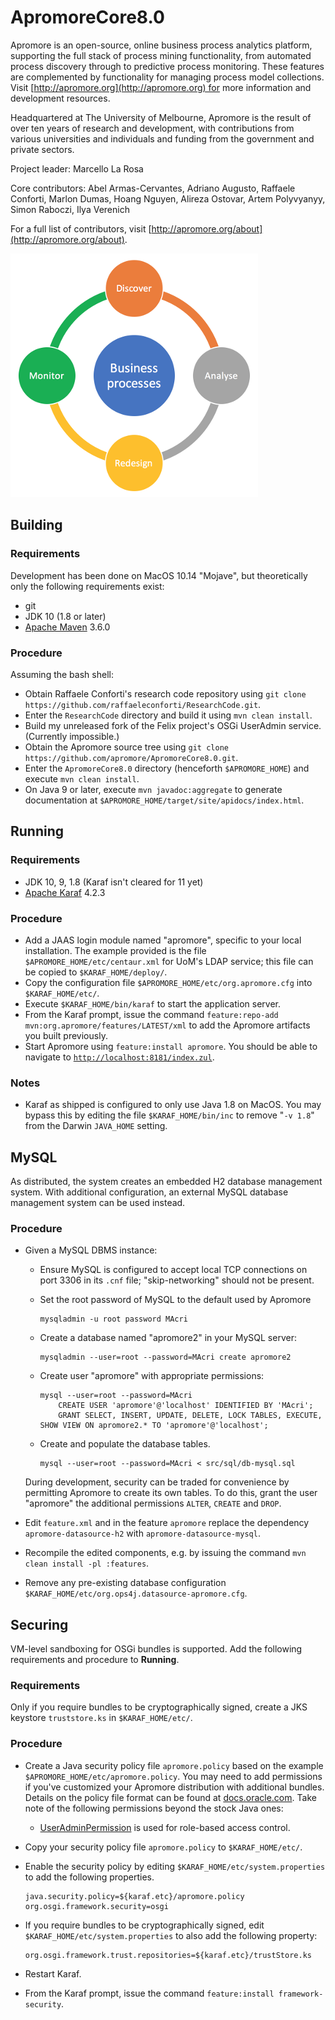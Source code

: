 # ApromoreCore8.0
Apromore is an open-source, online business process analytics platform, supporting the full stack of process mining functionality, from automated process discovery through to predictive process monitoring.
These features are complemented by functionality for managing process model collections.
Visit [http://apromore.org](http://apromore.org) for more information and development resources.

Headquartered at The University of Melbourne, Apromore is the result of over ten years of research and development, with contributions from various universities and individuals and funding from the government and private sectors.

Project leader: Marcello La Rosa

Core contributors: Abel Armas-Cervantes, Adriano Augusto, Raffaele Conforti, Marlon Dumas, Hoang Nguyen, Alireza Ostovar, Artem Polyvyanyy, Simon Raboczi, Ilya Verenich

For a full list of contributors, visit [http://apromore.org/about](http://apromore.org/about).

![](src/resources/apromore_logo.png)

## Building
### Requirements
Development has been done on MacOS 10.14 "Mojave", but theoretically only the following requirements exist:

- git
- JDK 10 (1.8 or later)
- [Apache Maven](https://maven.apache.org/) 3.6.0

### Procedure
Assuming the bash shell:
- Obtain Raffaele Conforti's research code repository using `git clone https://github.com/raffaeleconforti/ResearchCode.git`.
- Enter the `ResearchCode` directory and build it using `mvn clean install`.
- Build my unreleased fork of the Felix project's OSGi UserAdmin service.  (Currently impossible.)
- Obtain the Apromore source tree using `git clone https://github.com/apromore/ApromoreCore8.0.git`.
- Enter the `ApromoreCore8.0` directory (henceforth `$APROMORE_HOME`) and execute `mvn clean install`.
- On Java 9 or later, execute `mvn javadoc:aggregate` to generate documentation at `$APROMORE_HOME/target/site/apidocs/index.html`.

## Running
### Requirements
- JDK 10, 9, 1.8 (Karaf isn't cleared for 11 yet)
- [Apache Karaf](https://karaf.apache.org/) 4.2.3

### Procedure
- Add a JAAS login module named "apromore", specific to your local installation.
  The example provided is the file `$APROMORE_HOME/etc/centaur.xml` for UoM's LDAP service; this file can be copied to `$KARAF_HOME/deploy/`.
- Copy the configuration file `$APROMORE_HOME/etc/org.apromore.cfg` into `$KARAF_HOME/etc/`.
- Execute `$KARAF_HOME/bin/karaf` to start the application server.
- From the Karaf prompt, issue the command `feature:repo-add mvn:org.apromore/features/LATEST/xml` to add the Apromore artifacts you built previously.
- Start Apromore using `feature:install apromore`.  You should be able to navigate to [`http://localhost:8181/index.zul`](http://localhost:8181/index.zul).

### Notes
- Karaf as shipped is configured to only use Java 1.8 on MacOS.
  You may bypass this by editing the file `$KARAF_HOME/bin/inc` to remove "`-v 1.8`" from the Darwin `JAVA_HOME` setting.

## MySQL
As distributed, the system creates an embedded H2 database management system.
With additional configuration, an external MySQL database management system can be used instead.

### Procedure
- Given a MySQL DBMS instance:
  - Ensure MySQL is configured to accept local TCP connections on port 3306 in its `.cnf` file; "skip-networking" should not be present.
  - Set the root password of MySQL to the default used by Apromore

    ```
    mysqladmin -u root password MAcri
    ```

  - Create a database named "apromore2" in your MySQL server:

    ```
    mysqladmin --user=root --password=MAcri create apromore2
    ```

  - Create user "apromore" with appropriate permissions:

    ```
    mysql --user=root --password=MAcri
        CREATE USER 'apromore'@'localhost' IDENTIFIED BY 'MAcri';
        GRANT SELECT, INSERT, UPDATE, DELETE, LOCK TABLES, EXECUTE, SHOW VIEW ON apromore2.* TO 'apromore'@'localhost';
    ```

  - Create and populate the database tables.

    ```
    mysql --user=root --password=MAcri < src/sql/db-mysql.sql
    ```

  During development, security can be traded for convenience by permitting Apromore to create its own tables.
  To do this, grant the user "apromore" the additional permissions `ALTER`, `CREATE` and `DROP`.

- Edit `feature.xml` and in the feature `apromore` replace the dependency `apromore-datasource-h2` with `apromore-datasource-mysql`.
- Recompile the edited components, e.g. by issuing the command `mvn clean install -pl :features`.
- Remove any pre-existing database configuration `$KARAF_HOME/etc/org.ops4j.datasource-apromore.cfg`.

## Securing
VM-level sandboxing for OSGi bundles is supported.
Add the following requirements and procedure to **Running**.

### Requirements
Only if you require bundles to be cryptographically signed, create a JKS keystore `truststore.ks` in `$KARAF_HOME/etc/`.

### Procedure
- Create a Java security policy file `apromore.policy` based on the example `$APROMORE_HOME/etc/apromore.policy`.
  You may need to add permissions if you've customized your Apromore distribution with additional bundles.
  Details on the policy file format can be found at [docs.oracle.com](https://docs.oracle.com/javase/7/docs/technotes/guides/security/PolicyFiles.html#FileSyntax).
  Take note of the following permissions beyond the stock Java ones:
  - [UserAdminPermission](https://osgi.org/javadoc/r6/cmpn/org/osgi/service/useradmin/UserAdminPermission.html) is used for role-based access control.
- Copy your security policy file `apromore.policy` to `$KARAF_HOME/etc/`.
- Enable the security policy by editing `$KARAF_HOME/etc/system.properties` to add the following properties.

  ```properties
  java.security.policy=${karaf.etc}/apromore.policy
  org.osgi.framework.security=osgi
  ```

- If you require bundles to be cryptographically signed, edit `$KARAF_HOME/etc/system.properties` to also add the following property:

  ```properties
  org.osgi.framework.trust.repositories=${karaf.etc}/trustStore.ks
  ```

- Restart Karaf.
- From the Karaf prompt, issue the command `feature:install framework-security`.
